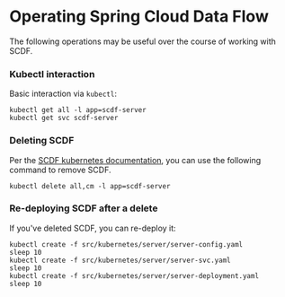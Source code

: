 # Operating Spring Cloud Data Flow

The following operations may be useful over the course of working with
SCDF.

### Kubectl interaction
Basic interaction via `kubectl`:
```
kubectl get all -l app=scdf-server
kubectl get svc scdf-server
```

### Deleting SCDF
Per the [SCDF kubernetes documentation], you can use the following 
command to remove SCDF.
```
kubectl delete all,cm -l app=scdf-server
```

### Re-deploying SCDF after a delete
If you've deleted SCDF, you can re-deploy it:
```
kubectl create -f src/kubernetes/server/server-config.yaml
sleep 10
kubectl create -f src/kubernetes/server/server-svc.yaml
sleep 10
kubectl create -f src/kubernetes/server/server-deployment.yaml
sleep 10
```

[SCDF kubernetes documentation]: https://dataflow.spring.io/docs/installation/kubernetes/kubectl/#deploy-data-flow-server